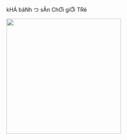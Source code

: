 kHÁ bảNh つ sÂn ChƠi giỚi TRẻ

<img width="300px" src="https://user-images.githubusercontent.com/33257682/89376950-0703cd80-d71b-11ea-80cd-65a4a043e3a2.jpg" >
